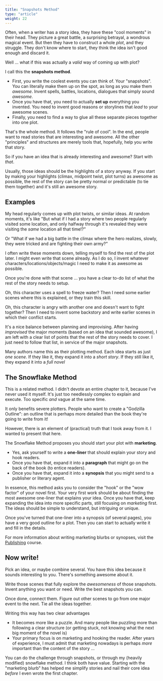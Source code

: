 ```yaml
---
title: "Snapshots Method"
type: "article"
weight: 22
---
```


Often, when a writer has a story idea, they have these "cool moments" in their head. They picture a great battle, a surprising betrayal, a wondrous magical event. But then they have to construct a whole _plot_, and they struggle. They don't know where to start, they think the idea isn't good enough and discard it.

Well ... what if this was actually a _valid_ way of coming up with plot?

I call this the **snapshots method**.

* First, you write the coolest events you can think of. Your "snapshots". You can literally make them up on the spot, as long as you make them _awesome_. Invent spells, battles, locations, dialogues that simply sound _awesome_.
* Once you have that, you need to actually **set up** everything you invented. You need to invent good reasons or storylines that _lead_ to your awesome scenes.
* Finally, you need to find a way to glue all these separate pieces together into one plot.

That's the whole method. It follows the "rule of cool". In the end, people want to read stories that are interesting and awesome. All the other "principles" and structures are merely tools that, hopefully, help you write that story.

So if you have an idea that is already interesting and awesome? Start with _that_. 

Usually, those ideas should be the highlights of a story anyway. If you start by making your highlights (climax, midpoint twist, plot turns) as awesome as possible, the rest of the story can be pretty normal or predictable (to tie them together) and it's still an awesome story.

## Examples

My head regularly comes up with plot twists, or similar ideas. At random moments, it's like "But what if I had a story where two people regularly visited some location, and only halfway through it's revealed they were visiting the _same_ location all that time!?"

Or "What if we had a big battle in the climax where the hero realizes, slowly, they were tricked and are fighting their own army?" 

I often write these moments down, telling myself to find the rest of the plot later. I might even write that scene already. As I do so, I invent whatever characters/locations/objects/magic I need to make it as awesome as possible.

Once you're done with that scene ... you have a clear to-do list of what the rest of the story needs to setup. 

Oh, this character uses a spell to freeze water? Then I need some earlier scenes where this is explained, or they train this skill.

Oh, this character is angry with another one and doesn't want to fight together? Then I need to invent some backstory and write earlier scenes in which their conflict starts.

It's a nice balance between planning and improvising. After having _improvised_ the major moments (based on an idea that sounded awesome), I am left with a clear list of points that the rest of the story needs to cover. I just need to follow that list, in service of the major snapshots.

Many authors name this as their plotting method. Each idea starts as just _one scene_. If they like it, they expand it into a _short story_. If they still like it, they expand it into a _full novel_

## The Snowflake Method

This is a related method. I didn't devote an entire chapter to it, because I've never used it myself. It's just too needlessly complex to explain and execute. Too specific _and_ vague at the same time. 

It only benefits severe plotters. People who want to create a "Godzilla Outline": an outline that is perhaps more detailed than the book they're going to write from it!

However, there is an element of (practical) truth that I took away from it. I wanted to present that here.

The Snowflake Method proposes you should start your plot with **marketing**. 

* Yes, ask yourself to write a **one-liner** that should explain your story and hook readers.
* Once you have that, expand it into a **paragraph** that might go on the back of the book (to entice readers).
* Once you have that, expand it into a **synopsis** that you might send to a publisher or literary agent.

In essence, this method asks you to consider the "hook" or the "wow factor" of your novel first. Your very first work should be about finding the most awesome one-liner that explains your idea. Once you have that, keep expanding the idea into more specific parts, still focusing on _marketing_ first. The ideas should be simple to understand, but intriguing or unique.

Once you've turned that one-liner into a synopsis (of several pages), you have a very good outline for a plot. Then you can start to actually write it and fill in the details.

For more information about writing marketing blurbs or synopses, visit the [Publishing](../../publishing/) course.

## Now write!

Pick an idea, or maybe combine several. You have this idea because it sounds interesting to you. There's something awesome about it.

Write those scenes that fully explore the _awesomeness_ of those snapshots. Invent anything you want or need. Write the best snapshots you can.

Once done, connect them. Figure out other scenes to go from one major event to the next. Tie all the ideas together.

Writing this way has two clear advantages

* It becomes more like a puzzle. And many people like puzzling more than following a clear structure (or getting stuck, not knowing what the next big moment of the novel is)
* Your primary focus is on marketing and hooking the reader. After years of experience, I must admit that marketing nowadays is perhaps _more_ important than the content of the story ...

You can do the challenge through snapshots, or through my (heavily modified) snowflake method. I think both have value. Starting with the "marketing blurb" has helped me simplify stories and nail their core idea _before_ I even wrote the first chapter.